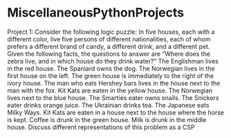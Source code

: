 # MiscellaneousPythonProjects

Project 1:
Consider the following logic puzzle: In five houses, each with a different color, live five persons of different nationalities, each of whom prefers a different brand of candy, a different drink, and a different pet. Given the following facts, the questions to answer are “Where does the zebra live, and in which house do they drink water?” 
The Englishman lives in the red house.
The Spaniard owns the dog.
The Norwegian lives in the first house on the left.
The green house is immediately to the right of the ivory house.
The man who eats Hershey bars lives in the house next to the man with the fox. Kit Kats are eaten in the yellow house.
The Norwegian lives next to the blue house.
The Smarties eater owns snails.
The Snickers eater drinks orange juice.
The Ukrainian drinks tea.
The Japanese eats Milky Ways.
Kit Kats are eaten in a house next to the house where the horse is kept.
Coffee is drunk in the green house.
Milk is drunk in the middle house. 
Discuss different representations of this problem as a CSP 

